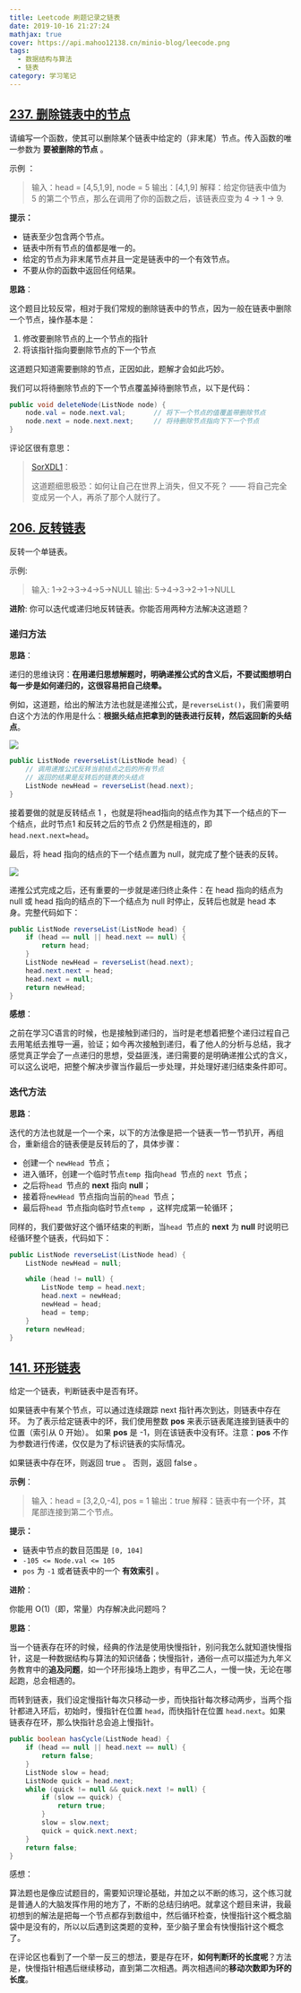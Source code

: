 ```yaml
---
title: Leetcode 刷题记录之链表
date: 2019-10-16 21:27:24
mathjax: true
cover: https://api.mahoo12138.cn/minio-blog/leecode.png
tags:
  - 数据结构与算法
  - 链表
category: 学习笔记
---
```


## [237. 删除链表中的节点](https://leetcode-cn.com/problems/delete-node-in-a-linked-list/)

请编写一个函数，使其可以删除某个链表中给定的（非末尾）节点。传入函数的唯一参数为 **要被删除的节点** 。

示例 ：

> 输入：head = [4,5,1,9], node = 5
> 输出：[4,1,9]
> 解释：给定你链表中值为 5 的第二个节点，那么在调用了你的函数之后，该链表应变为 4 -> 1 -> 9.

**提示：**

- 链表至少包含两个节点。
- 链表中所有节点的值都是唯一的。
- 给定的节点为非末尾节点并且一定是链表中的一个有效节点。
- 不要从你的函数中返回任何结果。

**思路**：

这个题目比较反常，相对于我们常规的删除链表中的节点，因为一般在链表中删除一个节点，操作基本是：

1. 修改要删除节点的上一个节点的指针
2. 将该指针指向要删除节点的下一个节点

这道题只知道需要删除的节点，正因如此，题解才会如此巧妙。

我们可以将待删除节点的下一个节点覆盖掉待删除节点，以下是代码：

```java
public void deleteNode(ListNode node) {
    node.val = node.next.val;		// 将下一个节点的值覆盖带删除节点
    node.next = node.next.next;		// 将待删除节点指向下下一个节点
}
```

评论区很有意思：

> [SorXDL1](https://leetcode-cn.com/u/wcfairytale/)：
>
> 这道题细思极恐：如何让自己在世界上消失，但又不死？ —— 将自己完全变成另一个人，再杀了那个人就行了。

## [206. 反转链表](https://leetcode-cn.com/problems/reverse-linked-list/)

反转一个单链表。

示例:

> 输入: 1->2->3->4->5->NULL
> 输出: 5->4->3->2->1->NULL

**进阶**:
你可以迭代或递归地反转链表。你能否用两种方法解决这道题？

### 递归方法

**思路**：

递归的思维诀窍：**在用递归思想解题时，明确递推公式的含义后，不要试图想明白每一步是如何递归的，这很容易把自己绕晕。**

例如，这道题，给出的解法方法也就是递推公式，是`reverseList()`，我们需要明白这个方法的作用是什么：**根据头结点把拿到的链表进行反转，然后返回新的头结点**。

![](https://api.mahoo12138.cn/minio-blog/study/algorithm/20210424111352.png)

```java
public ListNode reverseList(ListNode head) {
    // 调用递推公式反转当前结点之后的所有节点
    // 返回的结果是反转后的链表的头结点
    ListNode newHead = reverseList(head.next);
}
```

接着要做的就是反转结点 1 ，也就是将head指向的结点作为其下一个结点的下一个结点，此时节点1 和反转之后的节点 2 仍然是相连的，即`head.next.next=head`。

最后，将 head 指向的结点的下一个结点置为 null，就完成了整个链表的反转。

![](https://api.mahoo12138.cn/minio-blog/study/algorithm/20210424112113.png)

递推公式完成之后，还有重要的一步就是递归终止条件：在 head 指向的结点为 null 或 head 指向的结点的下一个结点为 null 时停止，反转后也就是 head 本身。完整代码如下：

```java
public ListNode reverseList(ListNode head) {
    if (head == null || head.next == null) {
        return head;
    }
    ListNode newHead = reverseList(head.next);
    head.next.next = head;
    head.next = null;
    return newHead;
}
```

**感想**：

之前在学习C语言的时候，也是接触到递归的，当时是老想着把整个递归过程自己去用笔纸去推导一遍，验证；如今再次接触到递归，看了他人的分析与总结，我才感觉真正学会了一点递归的思想，受益匪浅，递归需要的是明确递推公式的含义，可以这么说吧，把整个解决步骤当作最后一步处理，并处理好递归结束条件即可。

### 迭代方法

**思路**：

迭代的方法也就是一个一个来，以下的方法像是把一个链表一节一节扒开，再组合，重新组合的链表便是反转后的了，具体步骤：

- 创建一个 `newHead `节点；
- 进入循环，创建一个临时节点`temp `指向`head `节点的 `next `节点；
- 之后将`head `节点的 **next** 指向 **null**；
- 接着将`newHead `节点指向当前的`head `节点；
- 最后将`head `节点指向临时节点`temp `，这样完成第一轮循环；

同样的，我们要做好这个循环结束的判断，当`head `节点的 **next** 为 **null** 时说明已经循环整个链表，代码如下：

```java
public ListNode reverseList(ListNode head) {
    ListNode newHead = null;

    while (head != null) {
        ListNode temp = head.next;
        head.next = newHead;
        newHead = head;
        head = temp;
    }
    return newHead;
}
```

## [141. 环形链表](https://leetcode-cn.com/problems/linked-list-cycle/)

给定一个链表，判断链表中是否有环。

如果链表中有某个节点，可以通过连续跟踪 next 指针再次到达，则链表中存在环。 为了表示给定链表中的环，我们使用整数 **pos** 来表示链表尾连接到链表中的位置（索引从 0 开始）。 如果 **pos** 是 -1，则在该链表中没有环。注意：**pos** 不作为参数进行传递，仅仅是为了标识链表的实际情况。

如果链表中存在环，则返回 true 。 否则，返回 false 。

**示例**：

> 输入：head = [3,2,0,-4], pos = 1
> 输出：true
> 解释：链表中有一个环，其尾部连接到第二个节点。

**提示：**

- 链表中节点的数目范围是 `[0, 104]`
- `-105 <= Node.val <= 105`
- `pos` 为 `-1` 或者链表中的一个 **有效索引** 。

**进阶**：

你能用 O(1)（即，常量）内存解决此问题吗？

**思路**：

当一个链表存在环的时候，经典的作法是使用快慢指针，别问我怎么就知道快慢指针，这是一种数据结构与算法的知识储备；快慢指针，通俗一点可以描述为九年义务教育中的**追及问题**，如一个环形操场上跑步，有甲乙二人，一慢一快，无论在哪起跑，总会相遇的。

而转到链表，我们设定慢指针每次只移动一步，而快指针每次移动两步，当两个指针都进入环后，初始时，慢指针在位置 `head`，而快指针在位置 `head.next`。如果链表存在环，那么快指针总会追上慢指针。

```java
public boolean hasCycle(ListNode head) {
    if (head == null || head.next == null) {
        return false;
    }
    ListNode slow = head;
    ListNode quick = head.next;
    while (quick != null && quick.next != null) {
        if (slow == quick) {
            return true;
        }
        slow = slow.next;
        quick = quick.next.next;
    }
    return false;
}
```

感想：

算法题也是像应试题目的，需要知识理论基础，并加之以不断的练习，这个练习就是普通人的大脑发挥作用的地方了，不断的总结归纳吧。就拿这个题目来讲，我最初想到的解法是把每一个节点都存到数组中，然后循环检查，快慢指针这个概念脑袋中是没有的，所以以后遇到这类题的变种，至少脑子里会有快慢指针这个概念了。

在评论区也看到了一个举一反三的想法，要是存在环，**如何判断环的长度呢**？方法是，快慢指针相遇后继续移动，直到第二次相遇。两次相遇间的**移动次数即为环的长度**。
